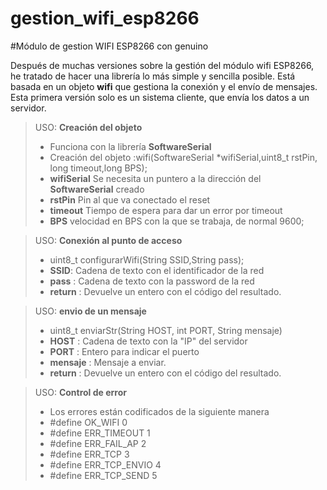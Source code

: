 # gestion_wifi_esp8266


#Módulo de gestion WIFI ESP8266 con genuino

Después de muchas versiones sobre la gestión del módulo wifi ESP8266, he tratado de hacer una librería lo más simple y sencilla posible. 
Está basada en un objeto **wifi** que gestiona la conexión y el envío de mensajes.
Esta primera versión solo es un sistema cliente, que envía los datos a un servidor.



> USO: **Creación del objeto**
> - Funciona con la librería **SoftwareSerial**
> - Creación del objeto :wifi(SoftwareSerial *wifiSerial,uint8_t rstPin, long timeout,long BPS);
> - **wifiSerial** Se necesita un puntero a la dirección del **SoftwareSerial** creado
> - **rstPin** Pin al que va conectado el reset
> - **timeout** Tiempo de espera para dar un error por timeout
> - **BPS** velocidad en BPS con la que se trabaja, de normal 9600;


> USO: **Conexión al punto de acceso**
> - uint8_t configurarWifi(String SSID,String pass);
> - **SSID**: Cadena de texto con el identificador de la red
> - **pass** : Cadena de texto con la password de la red
> - **return** : Devuelve un entero con el código del resultado. 


> USO: **envio de un mensaje**
> - uint8_t enviarStr(String HOST, int PORT, String mensaje)
> - **HOST** : Cadena de texto con la "IP" del servidor
> - **PORT** : Entero para indicar el puerto 
> - **mensaje** : Mensaje a enviar. 
> - **return** : Devuelve un entero con el código del resultado. 


> USO: **Control de error**
> - Los errores están codificados de la siguiente manera
> - #define OK_WIFI 0 
> - #define ERR_TIMEOUT 1
> - #define ERR_FAIL_AP 2
> - #define ERR_TCP 3
> - #define ERR_TCP_ENVIO 4
> - #define ERR_TCP_SEND 5
